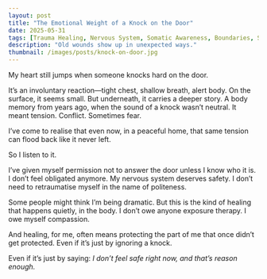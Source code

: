 ```yaml
---
layout: post
title: "The Emotional Weight of a Knock on the Door"
date: 2025-05-31
tags: [Trauma Healing, Nervous System, Somatic Awareness, Boundaries, Self-Protection]
description: "Old wounds show up in unexpected ways."
thumbnail: /images/posts/knock-on-door.jpg
---
```


My heart still jumps when someone knocks hard on the door.

It’s an involuntary reaction—tight chest, shallow breath, alert body. On the surface, it seems small. But underneath, it carries a deeper story. A body memory from years ago, when the sound of a knock wasn’t neutral. It meant tension. Conflict. Sometimes fear.

I’ve come to realise that even now, in a peaceful home, that same tension can flood back like it never left.

So I listen to it.

I’ve given myself permission not to answer the door unless I know who it is. I don’t feel obligated anymore. My nervous system deserves safety. I don’t need to retraumatise myself in the name of politeness.

Some people might think I’m being dramatic. But this is the kind of healing that happens quietly, in the body. I don’t owe anyone exposure therapy. I owe myself compassion.

And healing, for me, often means protecting the part of me that once didn’t get protected. Even if it’s just by ignoring a knock.

Even if it’s just by saying: *I don’t feel safe right now, and that’s reason enough.*

